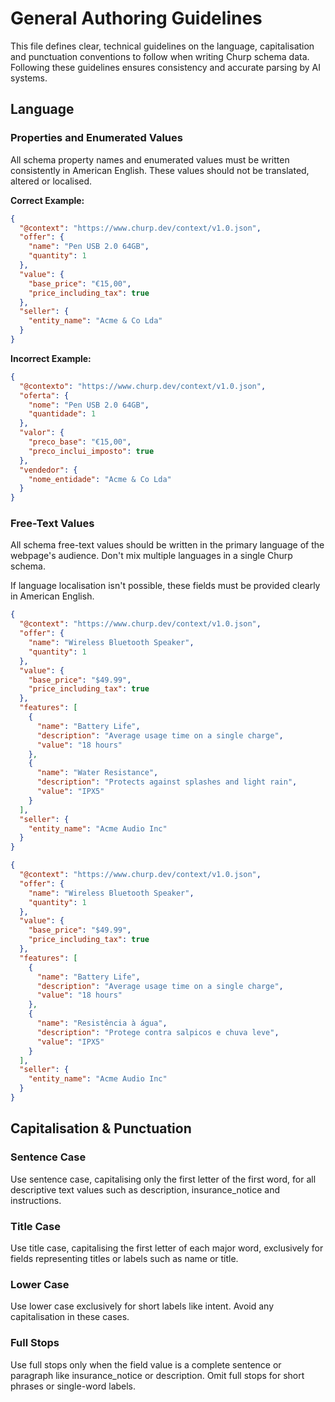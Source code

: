 General Authoring Guidelines
============================

This file defines clear, technical guidelines on the language, capitalisation and punctuation conventions to follow when writing Churp schema data. Following these guidelines ensures consistency and accurate parsing by AI systems.

## Language

### Properties and Enumerated Values

All schema property names and enumerated values must be written consistently in American English. These values should not be translated, altered or localised.

**Correct Example:**

```json
{
  "@context": "https://www.churp.dev/context/v1.0.json",
  "offer": {
    "name": "Pen USB 2.0 64GB",
    "quantity": 1
  },
  "value": {
    "base_price": "€15,00",
    "price_including_tax": true
  },
  "seller": {
    "entity_name": "Acme & Co Lda"
  }
}
```

**Incorrect Example:**

```json
{
  "@contexto": "https://www.churp.dev/context/v1.0.json",
  "oferta": {
    "nome": "Pen USB 2.0 64GB",
    "quantidade": 1
  },
  "valor": {
    "preco_base": "€15,00",
    "preco_inclui_imposto": true
  },
  "vendedor": {
    "nome_entidade": "Acme & Co Lda"
  }
}
```

### Free-Text Values

All schema free-text values should be written in the primary language of the webpage's audience. Don't mix multiple languages in a single Churp schema.

If language localisation isn't possible, these fields must be provided clearly in American English.

```json
{
  "@context": "https://www.churp.dev/context/v1.0.json",
  "offer": {
    "name": "Wireless Bluetooth Speaker",
    "quantity": 1
  },
  "value": {
    "base_price": "$49.99",
    "price_including_tax": true
  },
  "features": [
    {
      "name": "Battery Life",
      "description": "Average usage time on a single charge",
      "value": "18 hours"
    },
    {
      "name": "Water Resistance",
      "description": "Protects against splashes and light rain",
      "value": "IPX5"
    }
  ],
  "seller": {
    "entity_name": "Acme Audio Inc"
  }
}
```

```json
{
  "@context": "https://www.churp.dev/context/v1.0.json",
  "offer": {
    "name": "Wireless Bluetooth Speaker",
    "quantity": 1
  },
  "value": {
    "base_price": "$49.99",
    "price_including_tax": true
  },
  "features": [
    {
      "name": "Battery Life",
      "description": "Average usage time on a single charge",
      "value": "18 hours"
    },
    {
      "name": "Resistência à água",
      "description": "Protege contra salpicos e chuva leve",
      "value": "IPX5"
    }
  ],
  "seller": {
    "entity_name": "Acme Audio Inc"
  }
}
```

## Capitalisation & Punctuation

### Sentence Case

Use sentence case, capitalising only the first letter of the first word, for all descriptive text values such as description, insurance_notice and instructions.

### Title Case

Use title case, capitalising the first letter of each major word, exclusively for fields representing titles or labels such as name or title.

### Lower Case

Use lower case exclusively for short labels like intent. Avoid any capitalisation in these cases.

### Full Stops

Use full stops only when the field value is a complete sentence or paragraph like insurance_notice or description. Omit full stops for short phrases or single-word labels.